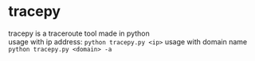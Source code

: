 # tracepy
tracepy is a traceroute tool made in python <br/>
usage with ip address: 
	```
	python tracepy.py <ip>
	```
usage with domain name
	```
	python tracepy.py <domain> -a
	```

